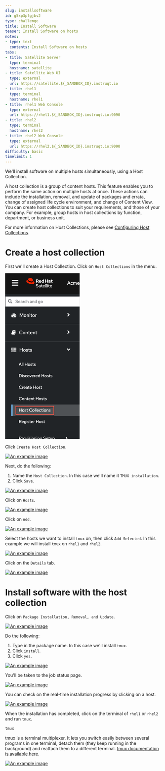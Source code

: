 ```yaml
---
slug: installsoftware
id: g5xp3pfgjbv2
type: challenge
title: Install Software
teaser: Install Software on hosts
notes:
- type: text
  contents: Install Software on hosts
tabs:
- title: Satellite Server
  type: terminal
  hostname: satellite
- title: Satellite Web UI
  type: external
  url: https://satellite.${_SANDBOX_ID}.instruqt.io
- title: rhel1
  type: terminal
  hostname: rhel1
- title: rhel1 Web Console
  type: external
  url: https://rhel1.${_SANDBOX_ID}.instruqt.io:9090
- title: rhel2
  type: terminal
  hostname: rhel2
- title: rhel2 Web Console
  type: external
  url: https://rhel2.${_SANDBOX_ID}.instruqt.io:9090
difficulty: basic
timelimit: 1
---
```

<!-- markdownlint-disable MD033 -->

We'll install software on multiple hosts simultaneously, using a Host Collection.

A host collection is a group of content hosts. This feature enables you to perform the same action on multiple hosts at once. These actions can include the installation, removal, and update of packages and errata, change of assigned life cycle environment, and change of Content View. You can create host collections to suit your requirements, and those of your company. For example, group hosts in host collections by function, department, or business unit.

For more information on Host Collections, please see [Configuring Host Collections](https://access.redhat.com/documentation/en-us/red_hat_satellite/6.11/html/managing_hosts/configuring_host_collections_managing-hosts).

Create a host collection
========================

First we'll create a Host Collection. Click on `Host Collections` in the menu.

<a href="#1">
 <img alt="An example image" src="../assets/hostcollectionsmenubar.png" />
</a>

<a href="#" class="lightbox" id="1">
 <img alt="An example image" src="../assets/hostcollectionsmenubar.png" />
</a>

Click `Create Host Collection`.

<a href="#2">
 <img alt="An example image" src="../assets/createhostcollection.png" />
</a>

<a href="#" class="lightbox" id="2">
 <img alt="An example image" src="../assets/createhostcollection.png" />
</a>

Next, do the following:

1) Name the `Host Collection`. In this case we'll name it `TMUX installation`.
2) Click `Save`.

<a href="#3">
 <img alt="An example image" src="../assets/tmuxinstallationhostcollection.png" />
</a>

<a href="#" class="lightbox" id="3">
 <img alt="An example image" src="../assets/tmuxinstallationhostcollection.png" />
</a>

Click on `Hosts`.

<a href="#4">
 <img alt="An example image" src="../assets/hchosts.png" />
</a>

<a href="#" class="lightbox" id="4">
 <img alt="An example image" src="../assets/hchosts.png" />
</a>

Click on `Add`.

<a href="#5">
 <img alt="An example image" src="../assets/hchostsadd.png" />
</a>

<a href="#" class="lightbox" id="5">
 <img alt="An example image" src="../assets/hchostsadd.png" />
</a>

Select the hosts we want to install `tmux` on, then click `Add Selected`. In this example we will install `tmux` on `rhel1` and `rhel2`.

<a href="#6">
 <img alt="An example image" src="../assets/hcaddrhel9hosts.png" />
</a>

<a href="#" class="lightbox" id="6">
 <img alt="An example image" src="../assets/hcaddrhel9hosts.png" />
</a>

Click on the `Details` tab.

<a href="#7">
 <img alt="An example image" src="../assets/clickontmuxinstallation.png" />
</a>

<a href="#" class="lightbox" id="7">
 <img alt="An example image" src="../assets/clickontmuxinstallation.png" />
</a>

Install software with the host collection
=========================================

Click on `Package Installation, Removal, and Update`.

<a href="#8">
 <img alt="An example image" src="../assets/packageinstallation.png" />
</a>

<a href="#" class="lightbox" id="8">
 <img alt="An example image" src="../assets/packageinstallation.png" />
</a>

Do the following:

1) Type in the package name. In this case we'll install `tmux`.
2) Click `install`.
3) Click `yes`.

<a href="#9">
 <img alt="An example image" src="../assets/updatepackages.png" />
</a>

<a href="#" class="lightbox" id="9">
 <img alt="An example image" src="../assets/updatepackages.png" />
</a>

You'll be taken to the job status page.

<a href="#10">
 <img alt="An example image" src="../assets/statusinstall.png" />
</a>

<a href="#" class="lightbox" id="10">
 <img alt="An example image" src="../assets/statusinstall.png" />
</a>

You can check on the real-time installation progress by clicking on a host.

<a href="#11">
 <img alt="An example image" src="../assets/installtmuxstatusonhost.png" />
</a>

<a href="#" class="lightbox" id="11">
 <img alt="An example image" src="../assets/installtmuxstatusonhost.png" />
</a>

When the installation has completed, click on the terminal of `rhel1` or `rhel2` and run `tmux`.

```bash
tmux
```

tmux is a terminal multiplexer. It lets you switch easily between several programs in one terminal, detach them (they keep running in the background) and reattach them to a different terminal. [tmux documentation is available here](https://github.com/tmux/tmux/wiki).

<a href="#12">
 <img alt="An example image" src="../assets/2022-08-10_09-02-46.gif" />
</a>

<a href="#" class="lightbox" id="12">
 <img alt="An example image" src="../assets/2022-08-10_09-02-46.gif" />
</a>

<style>
.lightbox {
  display: none;
  position: fixed;
  justify-content: center;
  align-items: center;
  z-index: 999;
  top: 0;
  left: 0;
  right: 0;
  bottom: 0;
  padding: 1rem;
  background: rgba(0, 0, 0, 0.8);
}

.lightbox:target {
  display: flex;
}

.lightbox img {
  max-height: 100%;
}
</style>
